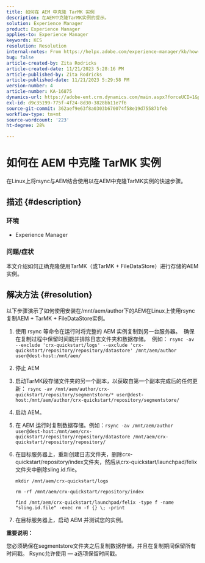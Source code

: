 ```yaml
---
title: 如何在 AEM 中克隆 TarMK 实例
description: 在AEM中克隆TarMK实例的提示。
solution: Experience Manager
product: Experience Manager
applies-to: Experience Manager
keywords: KCS
resolution: Resolution
internal-notes: From https://helpx.adobe.com/experience-manager/kb/how-to-clone-an-AEM-TarMK-instance-AEM.html
bug: false
article-created-by: Zita Rodricks
article-created-date: 11/21/2023 5:28:16 PM
article-published-by: Zita Rodricks
article-published-date: 11/21/2023 5:29:58 PM
version-number: 4
article-number: KA-16875
dynamics-url: https://adobe-ent.crm.dynamics.com/main.aspx?forceUCI=1&pagetype=entityrecord&etn=knowledgearticle&id=5cbc745a-9388-ee11-8179-6045bd006295
exl-id: d9c35199-775f-4f24-8d30-3828bb11e7f6
source-git-commit: 362aef9e63f8a0303b670074f58e19d75587bfeb
workflow-type: tm+mt
source-wordcount: '223'
ht-degree: 28%

---
```


# 如何在 AEM 中克隆 TarMK 实例


在Linux上将rsync与AEM结合使用以在AEM中克隆TarMK实例的快速步骤。

## 描述 {#description}


### <b>环境</b>

- Experience Manager




### <b>问题/症状</b>

本文介绍如何正确克隆使用TarMK（或TarMK + FileDataStore）进行存储的AEM实例。


## 解决方法 {#resolution}


以下步骤演示了如何使用安装在/mnt/aem/author下的AEM在Linux上使用rsync复制AEM + TarMK + FileDataStore实例。

1. 使用 rsync 等命令在运行时将完整的 AEM 实例复制到另一台服务器。  确保在复制过程中保留时间戳并排除日志文件夹和数据存储。  例如： `rsync -av --exclude 'crx-quickstart/logs' --exclude 'crx-quickstart/repository/repository/datastore' /mnt/aem/author user@dest-host:/mnt/aem/`
2. 停止 AEM
3. 启动TarMK段存储文件夹的另一个副本，以获取自第一个副本完成后的任何更新： `rsync -av /mnt/aem/author/crx-quickstart/repository/segmentstore/* user@dest-host:/mnt/aem/author/crx-quickstart/repository/segmentstore/`
4. 启动 AEM。
5. 在 AEM 运行时复制数据存储。例如：`rsync -av /mnt/aem/author user@dest-host:/mnt/aem/crx-quickstart/repository/repository/datastore /mnt/aem/crx-quickstart/repository/repository/`
6. 在目标服务器上，重新创建日志文件夹，删除crx-quickstart/repository/index文件夹，然后从crx-quickstart/launchpad/felix文件夹中删除sling.id.file。

   `mkdir /mnt/aem/crx-quickstart/logs`

   `rm -rf /mnt/aem/crx-quickstart/repository/index`

   `find /mnt/aem/crx-quickstart/launchpad/felix -type f -name "sling.id.file" -exec rm -f {} \; -print`
7. 在目标服务器上，启动 AEM 并测试您的实例。


<b>重要说明：</b>

您必须确保在segmentstore文件夹之后复制数据存储，并且在复制期间保留所有时间戳。 Rsync允许使用 — a选项保留时间戳。
